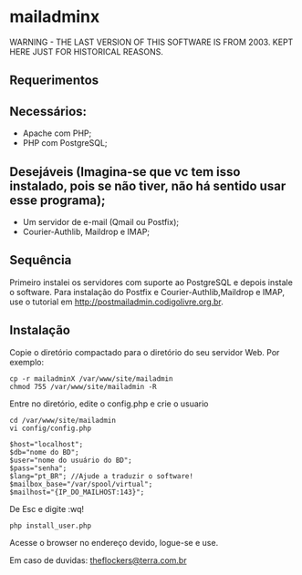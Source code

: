 # mailadminx

WARNING - THE LAST VERSION OF THIS SOFTWARE IS FROM 2003. KEPT HERE JUST FOR HISTORICAL REASONS.

Requerimentos
-------------

## Necessários: 

* Apache com PHP;
* PHP com PostgreSQL;

## Desejáveis (Imagina-se que vc tem isso instalado, pois se não tiver, não há sentido usar esse programa);

* Um servidor de e-mail (Qmail ou Postfix);
* Courier-Authlib, Maildrop e IMAP;

Sequência
---------

Primeiro instalei os servidores com suporte ao PostgreSQL e depois instale o software.
Para instalação do Postfix e Courier-Authlib,Maildrop e IMAP, use o tutorial em http://postmailadmin.codigolivre.org.br.


Instalação
----------

Copie o diretório compactado para o diretório do seu servidor Web.
Por exemplo: 

	cp -r mailadminX /var/www/site/mailadmin
	chmod 755 /var/www/site/mailadmin -R

Entre no diretório, edite o config.php e crie o usuario

	cd /var/www/site/mailadmin
	vi config/config.php

	$host="localhost";
	$db="nome do BD";
	$user="nome do usuário do BD";
	$pass="senha";
	$lang="pt_BR"; //Ajude a traduzir o software!
	$mailbox_base="/var/spool/virtual";
	$mailhost="{IP_DO_MAILHOST:143}";

De Esc e digite :wq!

	php install_user.php

Acesse o browser no endereço devido, logue-se e use.

Em caso de duvidas: theflockers@terra.com.br
